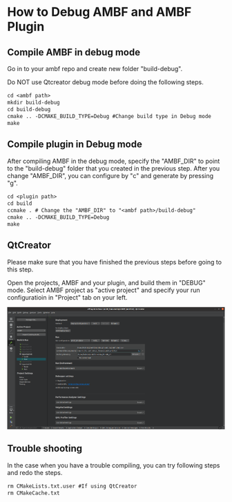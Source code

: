 # How to Debug AMBF and AMBF Plugin


## Compile AMBF in debug mode
Go in to your ambf repo and create new folder "build-debug".

Do NOT use Qtcreator debug mode before doing the following steps.

```
cd <ambf path>
mkdir build-debug
cd build-debug
cmake .. -DCMAKE_BUILD_TYPE=Debug #Change build type in Debug mode
make 
```
## Compile plugin in Debug mode
After compiling AMBF in the debug mode, specify the "AMBF_DIR" to point to the "build-debug" folder that you created in the previous step.
After you change "AMBF_DIR", you can configure by "c" and generate by  pressing "g".

```
cd <plugin path>
cd build
ccmake . # Change the "AMBF_DIR" to "<ambf path>/build-debug"
cmake .. -DCMAKE_BUILD_TYPE=Debug
make
```

## QtCreator
Please make sure that you have finished the previous steps before going to this step.

Open the projects, AMBF and your plugin, and build them in "DEBUG" mode.
Select AMBF project as "active project" and specify your run configuratioin in "Project" tab on your left.

![Qtcreator_documentation](./howtodebug_image.png)

## Trouble shooting
In the case when you have a trouble compiling, you can try following steps and redo the steps.

```
rm CMakeLists.txt.user #If using QtCreator
rm CMakeCache.txt
```
